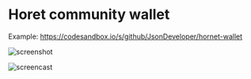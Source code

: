 # Horet community wallet

Example: https://codesandbox.io/s/github/JsonDeveloper/hornet-wallet

![screenshot](https://hornet.com/community/wp-content/uploads/hm_bbpui/319170/8878vieg2zof3r6ou5cq47e2d3vz9ti8.jpg)

![screencast](https://media.giphy.com/media/YpwK6f3XmfXXLoG7Mm/giphy.gif)
